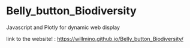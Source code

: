 # Belly_button_Biodiversity
Javascript and Plotly for dynamic web display

link to the website! : https://willmino.github.io/Belly_button_Biodiversity/
